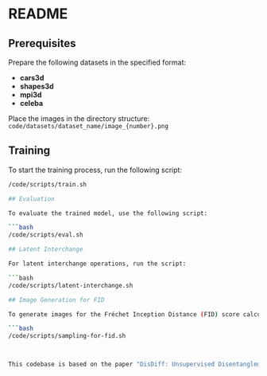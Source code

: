 # README

## Prerequisites

Prepare the following datasets in the specified format:

- **cars3d**
- **shapes3d**
- **mpi3d**
- **celeba**

Place the images in the directory structure:  
`code/datasets/dataset_name/image_{number}.png`

## Training

To start the training process, run the following script:

```bash
/code/scripts/train.sh

## Evaluation

To evaluate the trained model, use the following script:

```bash
/code/scripts/eval.sh

## Latent Interchange

For latent interchange operations, run the script:

```bash
/code/scripts/latent-interchange.sh

## Image Generation for FID

To generate images for the Fréchet Inception Distance (FID) score calculation, use:

```bash
/code/scripts/sampling-for-fid.sh



This codebase is based on the paper "DisDiff: Unsupervised Disentanglement of Diffusion Probabilistic Models" presented at NeurIPS 2023. For more details, please refer to the original repository: https://github.com/ThomasMrY/DisDiff